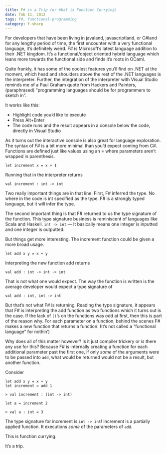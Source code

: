 ```yaml
---
title: F# is a Trip (or What is Function Currying)
date: feb 11, 2012
tags: f#, functional-programming
category: f-sharp
---
```


For developers that have been living in javaland, javascriptland, or C#land for any lengthy period of time, the first encounter with a very functional language, it’s definitely weird.  F# is Microsoft’s latest language addition to their .NET kingdom.  It’s a functional/object oriented hybrid language which leans more towards the functional side and finds it’s roots in OCaml.

Quite frankly, it has some of the coolest features you’ll find on .NET at the moment, which head and shoulders above the rest of the .NET languages is the interpreter.  Further, the integration of the interpreter with Visual Studio reminds me of a Paul Graham quote from Hackers and Painters, (paraphrased) “programming languages should be for programmers to sketch in”.

It works like this:

  - Highlight code you’d like to execute
  - Press Alt+Enter
  - The code runs and the result appears in a console below the code, directly in Visual Studio

As it turns out the interactive console is also great for language exploration.  The syntax of F# is a bit more minimal than you’d expect coming from C#.  Functions are defined just like values using an = where parameters aren’t wrapped in parenthesis.

    let increment x = x + 1

Running that in the interpreter returns

    val increment : int -> int

Two really important things are in that line.  First, F# inferred the type.  No where in the code is int specified as the type.  F# is a strongly typed language, but it will infer the type.

The second important thing is that F# returned to us the type signature of the function.  This type signature business is reminiscent of languages like Scala and Haskell.  `int -> int` — It basically means one integer is inputted and one integer is outputted.

But things get more interesting.  The increment function could be given a more broad usage.

    let add x y = x + y

Interpreting the new function add returns

    val add : int -> int -> int

That is not what one would expect.  The way the function is written is the average developer would expect a type signature of

    val add : int, int -> int

But that’s not what F# is returning.  Reading the type signature, it appears that F# is interpreting the add function as two functions which it turns out is the case.  If the lack of `()`’s on the functions was odd at first, then this is part of the reason why.  For each parameter on a function, behind the scenes F# makes a new function that returns a function.  (It’s not called a “functional language” for nothin’)

Why does all of this matter however?  Is it just compiler trickery or is there any use for this?  Because F# is internally creating a function for each additional parameter past the first one, if only _some_ of the arguments were to be passed into `add`, what would be returned would not be a result, but another function.

Consider

    let add x y = x + y
    let increment = add 1

    > val increment : (int -> int)

    let a = increment 2

    > val a : int = 3

The type signature for increment is `int -> int`!  Increment is a partially applied function.  It executions _some_ of the parameters of `add`.

This is function currying.

It’s a trip.
